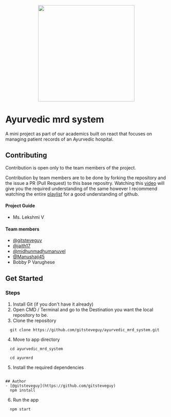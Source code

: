 <p align="center">
  <img src="https://projects.stevesajanjacob.com/assets/mrd_temp_logo.jpeg" width=300/>
</p>

# Ayurvedic mrd system
A mini project as part of our academics built on react that focuses on managing patient records of an Ayurvedic hospital.


## Contributing

Contribution is open only to the team members of the project. 

Contribution by team members are to be done by forking the repository and the issue a PR (Pull Request) to this base repositry.
Watching this [video](https://youtu.be/HbSjyU2vf6Y?si=7EdEVJLy_OkPk-60) will give you the required understanding of the same however I recommend watching the entire [playlist](https://youtube.com/playlist?list=PL4cUxeGkcC9goXbgTDQ0n_4TBzOO0ocPR&si=eoagK8I_4vkJDtS-) for a good understanding of github.

#### Project Guide
- Ms. Lekshmi V 
#### Team members
- [@gitsteveguy](https://github.com/gitsteveguy)
- [@jaith17](https://github.com/jaith17)
- [@midhunmadhumanuvel](https://github.com/midhunmadhumanuvel)
- [@Manushaji45](https://github.com/Manushaji45)
- Bobby P Varughese


## Get Started
### Steps

  1. Install Git (if you don't have it already)
  2. Open CMD / Terminal and go to the  Destination you want the local repository to be.
  3. Clone the repository
```
  git clone https://github.com/gitsteveguy/ayurvedic_mrd_system.git
```
4. Move to app directory
``` 
  cd ayurvedic_mrd_system
```
``` 
  cd ayurmrd
```
5. Install the required dependencies
```

## Author
- [@gitsteveguy](https://github.com/gitsteveguy)
  npm install
```
6. Run the app
``` 
  npm start
```
